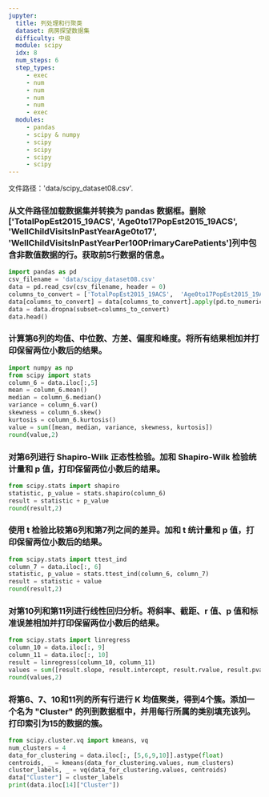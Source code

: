 ```yaml
---
jupyter:
  title: 列处理和行聚类
  dataset: 病房探望数据集
  difficulty: 中级
  module: scipy
  idx: 8
  num_steps: 6
  step_types:
     - exec
     - num
     - num
     - num
     - num
     - exec
  modules:
     - pandas
     - scipy & numpy
     - scipy
     - scipy
     - scipy
     - scipy
---
```


文件路径：'data/scipy_dataset08.csv'.

### 从文件路径加载数据集并转换为 pandas 数据框。删除['TotalPopEst2015_19ACS', 'Age0to17PopEst2015_19ACS', 'WellChildVisitsInPastYearAge0to17', 'WellChildVisitsInPastYearPer100PrimaryCarePatients']列中包含非数值数据的行。获取前5行数据的信息。
```python
import pandas as pd
csv_filename = 'data/scipy_dataset08.csv'
data = pd.read_csv(csv_filename, header = 0)
columns_to_convert = ['TotalPopEst2015_19ACS',	'Age0to17PopEst2015_19ACS',	'WellChildVisitsInPastYearAge0to17','WellChildVisitsInPastYearPer100PrimaryCarePatients']
data[columns_to_convert] = data[columns_to_convert].apply(pd.to_numeric, errors='coerce')
data = data.dropna(subset=columns_to_convert)
data.head()
```

### 计算第6列的均值、中位数、方差、偏度和峰度。将所有结果相加并打印保留两位小数后的结果。
```python
import numpy as np
from scipy import stats
column_6 = data.iloc[:,5]
mean = column_6.mean()
median = column_6.median()
variance = column_6.var()
skewness = column_6.skew()
kurtosis = column_6.kurtosis()
value = sum([mean, median, variance, skewness, kurtosis])
round(value,2)
```

### 对第6列进行 Shapiro-Wilk 正态性检验。加和 Shapiro-Wilk 检验统计量和 p 值，打印保留两位小数后的结果。
```python
from scipy.stats import shapiro
statistic, p_value = stats.shapiro(column_6)
result = statistic + p_value
round(result,2)
```

### 使用 t 检验比较第6列和第7列之间的差异。加和 t 统计量和 p 值，打印保留两位小数后的结果。
```python
from scipy.stats import ttest_ind
column_7 = data.iloc[:, 6]
statistic, p_value = stats.ttest_ind(column_6, column_7)
result = statistic + value
round(result,2)
```

### 对第10列和第11列进行线性回归分析。将斜率、截距、r 值、p 值和标准误差相加并打印保留两位小数后的结果。
```python
from scipy.stats import linregress
column_10 = data.iloc[:, 9]
column_11 = data.iloc[:, 10]
result = linregress(column_10, column_11)
values = sum([result.slope, result.intercept, result.rvalue, result.pvalue, result.stderr])
round(values,2)
```

### 将第6、7、10和11列的所有行进行 K 均值聚类，得到4个簇。添加一个名为 "Cluster" 的列到数据框中，并用每行所属的类别填充该列。打印索引为15的数据的簇。
```python
from scipy.cluster.vq import kmeans, vq
num_clusters = 4
data_for_clustering = data.iloc[:, [5,6,9,10]].astype(float)
centroids, _ = kmeans(data_for_clustering.values, num_clusters)
cluster_labels, _ = vq(data_for_clustering.values, centroids)
data["Cluster"] = cluster_labels
print(data.iloc[14]["Cluster"])
```
